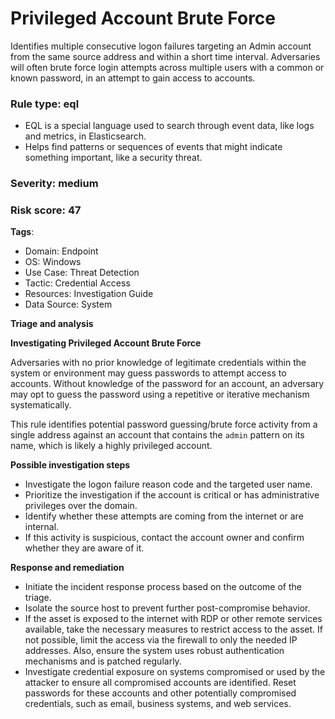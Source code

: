 # Privileged Account Brute Force

Identifies multiple consecutive logon failures targeting an Admin account from the same source address and within a short time interval. Adversaries will often brute force login attempts across multiple users with a common or known password, in an attempt to gain access to accounts.

### **Rule type**: eql
- EQL is a special language used to search through event data, like logs and metrics, in Elasticsearch.
- Helps find patterns or sequences of events that might indicate something important, like a security threat.

### **Severity**: medium

### **Risk score**: 47


**Tags**:

- Domain: Endpoint
- OS: Windows
- Use Case: Threat Detection
- Tactic: Credential Access
- Resources: Investigation Guide
- Data Source: System


**Triage and analysis**

**Investigating Privileged Account Brute Force**

Adversaries with no prior knowledge of legitimate credentials within the system or environment may guess passwords to attempt access to accounts. Without knowledge of the password for an account, an adversary may opt to guess the password using a repetitive or iterative mechanism systematically.

This rule identifies potential password guessing/brute force activity from a single address against an account that contains the `admin` pattern on its name, which is likely a highly privileged account.

**Possible investigation steps**

- Investigate the logon failure reason code and the targeted user name.
- Prioritize the investigation if the account is critical or has administrative privileges over the domain.
- Identify whether these attempts are coming from the internet or are internal.
- If this activity is suspicious, contact the account owner and confirm whether they are aware of it.


**Response and remediation**

- Initiate the incident response process based on the outcome of the triage.
- Isolate the source host to prevent further post-compromise behavior.
- If the asset is exposed to the internet with RDP or other remote services available, take the necessary measures to restrict access to the asset. If not possible, limit the access via the firewall to only the needed IP addresses. Also, ensure the system uses robust authentication mechanisms and is patched regularly.
- Investigate credential exposure on systems compromised or used by the attacker to ensure all compromised accounts are identified. Reset passwords for these accounts and other potentially compromised credentials, such as email, business systems, and web services.










